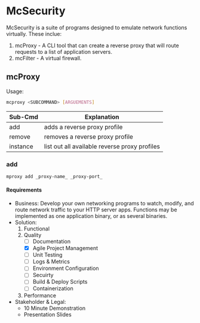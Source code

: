 McSecurity
==========

McSecurity is a suite of programs designed to emulate network functions virtually.
These inclue:

1. mcProxy - A CLI tool that can create a reverse proxy that will route requests to a list of application servers.
2. mcFilter - A virtual firewall.

mcProxy
-------

Usage:

```bash
mcproxy <SUBCOMMAND> [ARGUEMENTS]
```

Sub-Cmd | Explanation
--------|------------
add | adds a reverse proxy profile
remove | removes a reverse proxy profile
instance | list out all available reverse proxy profiles

### add
```bash
mproxy add _proxy-name_ _proxy-port_
```
#### Requirements

* Business:
Develop your own networking programs to watch, modify, and route network traffic to your HTTP server apps. Functions may be implemented as one application binary, or as several binaries.
* Solution:
    1. Functional
    2. Quality
        - [ ] Documentation
        - [X] Agile Project Management
        - [ ] Unit Testing
        - [ ] Logs & Metrics
        - [ ] Environment Configuration
        - [ ] Secuirty
        - [ ] Build & Deploy Scripts
        - [ ] Containerization
    3. Performance
* Stakeholder & Legal:
    * 10 Minute Demonstration
    * Presentation Slides
